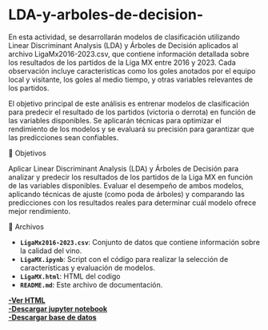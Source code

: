 # LDA-y-arboles-de-decision-

En esta actividad, se desarrollarán modelos de clasificación utilizando Linear Discriminant Analysis (LDA) y Árboles de Decisión aplicados al archivo LigaMx2016-2023.csv, que contiene información detallada sobre los resultados de los partidos de la Liga MX entre 2016 y 2023. Cada observación incluye características como los goles anotados por el equipo local y visitante, los goles al medio tiempo, y otras variables relevantes de los partidos.

El objetivo principal de este análisis es entrenar modelos de clasificación para predecir el resultado de los partidos (victoria o derrota) en función de las variables disponibles. Se aplicarán técnicas para optimizar el rendimiento de los modelos y se evaluará su precisión para garantizar que las predicciones sean confiables.

🎯 Objetivos

Aplicar Linear Discriminant Analysis (LDA) y Árboles de Decisión para analizar y predecir los resultados de los partidos de la Liga MX en función de las variables disponibles.
Evaluar el desempeño de ambos modelos, aplicando técnicas de ajuste (como poda de árboles) y comparando las predicciones con los resultados reales para determinar cuál modelo ofrece mejor rendimiento.

📂 Archivos
- **`LigaMx2016-2023.csv`**: Conjunto de datos que contiene información sobre la calidad del vino.
- **`LigaMX.ipynb`**: Script con el código para realizar la selección de características y evaluación de modelos.
- **`LigaMX.html`**: HTML del codigo 
- **`README.md`**: Este archivo de documentación.

**[-Ver HTML](LigaMX.html)**    
**[-Descargar jupyter notebook](LigaMX.ipynb)**  
**[-Descargar base de datos](LigaMx2016-2023.csv)**  
